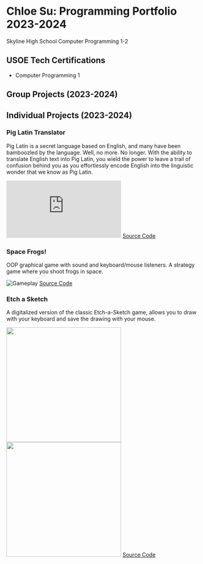 # Chloe Su: Programming Portfolio 2023-2024
Skyline High School Computer Programming 1-2


## USOE Tech Certifications
* Computer Programming 1


## Group Projects (2023-2024)


## Individual Projects (2023-2024)

### Pig Latin Translator
Pig Latin is a secret language based on English, and many have been bamboozled  by the language. Well, no more. No longer. With the ability to translate English text into Pig Latin, you wield the power to leave a trail of confusion behind you as you effortlessly encode English into the linguistic wonder that we know as Pig Latin.

![Gameplay](https://github.com/akiaxin/programming/blob/main/src/piglatin.py)
[Source Code](https://github.com/akiaxin/programming/blob/main/src/piglatin.py)



### Space Frogs!
OOP graphical game with sound and keyboard/mouse listeners. A strategy game where you shoot frogs in space.

![Gameplay](https://github.com/akiaxin/programming/blob/main/images/spacefrogs1.png)
[Source Code](https://github.com/akiaxin/programming/blob/main/src/SpaceFrogs.zip)


### Etch a Sketch
A digitalized version of the classic Etch-a-Sketch game, allows you to draw with your keyboard and save the drawing with your mouse.

<img src="https://github.com/akiaxin/programming/blob/main/images/etchasketch1.png" width="300"> <img src="https://github.com/akiaxin/programming/blob/main/images/etchasketch2.png" width="300">
[Source Code](https://github.com/akiaxin/programming/blob/main/src/EtchASketch.zip)
